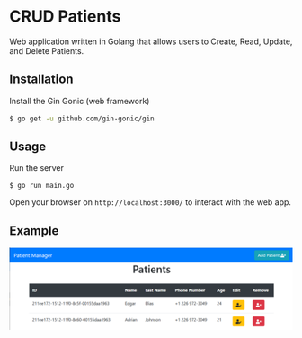 # CRUD Patients

Web application written in Golang that allows users to Create, Read, Update, and Delete Patients. 

## Installation

Install the Gin Gonic (web framework)

```bash
$ go get -u github.com/gin-gonic/gin
```

## Usage
Run the server

```
$ go run main.go
```

Open your browser on `http://localhost:3000/` to interact with the web app.

## Example
![Main Screen](examples/mainscreen.png)
